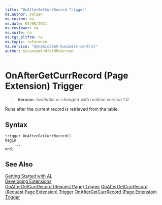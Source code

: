 ```yaml
---
title: "OnAfterGetCurrRecord Trigger"
ms.author: solsen
ms.custom: na
ms.date: 04/08/2021
ms.reviewer: na
ms.suite: na
ms.tgt_pltfrm: na
ms.topic: reference
ms.service: "dynamics365-business-central"
author: SusanneWindfeldPedersen
---
```

[//]: # (START>DO_NOT_EDIT)
[//]: # (IMPORTANT:Do not edit any of the content between here and the END>DO_NOT_EDIT.)
[//]: # (Any modifications should be made in the .xml files in the ModernDev repo.)

# OnAfterGetCurrRecord (Page Extension) Trigger
> **Version**: _Available or changed with runtime version 1.0._


Runs after the current record is retrieved from the table.

## Syntax
```
trigger OnAfterGetCurrRecord()
begin
    ...
end;
```



[//]: # (IMPORTANT: END>DO_NOT_EDIT)
## See Also  
[Getting Started with AL](../devenv-get-started.md)  
[Developing Extensions](../devenv-dev-overview.md)  
[OnAfterGetCurrRecord (Request Page) Trigger](../requestpage/devenv-onaftergetcurrrecord-requestpage-trigger.md)
[OnAfterGetCurrRecord (Request Page Extension) Trigger](../requestpageextension/devenv-onaftergetcurrrecord-requestpageextension-trigger.md)
[OnAfterGetCurrRecord (Page Extension) Trigger]()
